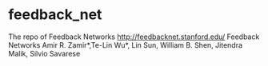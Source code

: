 # feedback_net
The repo of Feedback Networks
http://feedbacknet.stanford.edu/
Feedback Networks Amir R. Zamir*,Te-Lin Wu*, Lin Sun, William B. Shen, Jitendra Malik, Silvio Savarese 
